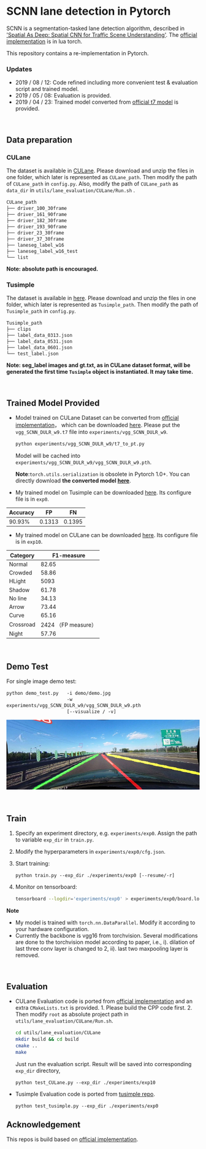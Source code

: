 # SCNN lane detection in Pytorch

SCNN is a segmentation-tasked lane detection algorithm, described in ['Spatial As Deep: Spatial CNN for Traffic Scene Understanding'](https://arxiv.org/abs/1712.06080). The [official implementation](<https://github.com/XingangPan/SCNN>) is in lua torch.

This repository contains a re-implementation in Pytorch.



### Updates

- 2019 / 08 / 12: Code refined including more convenient test & evaluation script and trained model.
- 2019 / 05 / 08: Evaluation is provided.
- 2019 / 04 / 23: Trained model converted from [official t7 model](https://github.com/XingangPan/SCNN#Testing) is provided.

<br/>

## Data preparation

### CULane

The dataset is available in [CULane](https://xingangpan.github.io/projects/CULane.html). Please download and unzip the files in one folder, which later is represented as `CULane_path`.  Then modify the path of `CULane_path` in `config.py`. Also, modify the path of `CULane_path` as `data_dir`  in `utils/lane_evaluation/CULane/Run.sh` .
```
CULane_path
├── driver_100_30frame
├── driver_161_90frame
├── driver_182_30frame
├── driver_193_90frame
├── driver_23_30frame
├── driver_37_30frame
├── laneseg_label_w16
├── laneseg_label_w16_test
└── list
```

 **Note: absolute path is encouraged.**





### Tusimple
The dataset is available in [here](https://github.com/TuSimple/tusimple-benchmark/issues/3). Please download and unzip the files in one folder, which later is represented as `Tusimple_path`. Then modify the path of `Tusimple_path` in `config.py`.
```
Tusimple_path
├── clips
├── label_data_0313.json
├── label_data_0531.json
├── label_data_0601.json
└── test_label.json
```

**Note:  seg\_label images and gt.txt, as in CULane dataset format,  will be generated the first time `Tusimple` object is instantiated. It may take time.**



<br/>

## Trained Model Provided

* Model trained on CULane Dataset can be converted from [official implementation](https://github.com/XingangPan/SCNN#Testing)， which can be downloaded [here](https://drive.google.com/open?id=1Wv3r3dCYNBwJdKl_WPEfrEOt-XGaROKu). Please put the `vgg_SCNN_DULR_w9.t7` file into `experiments/vgg_SCNN_DULR_w9`.

  ```bash
  python experiments/vgg_SCNN_DULR_w9/t7_to_pt.py
  ```

  Model will be cached into `experiments/vgg_SCNN_DULR_w9/vgg_SCNN_DULR_w9.pth`. 

  **Note**:`torch.utils.serialization` is obsolete in Pytorch 1.0+. You can directly download **the converted model [here](https://drive.google.com/open?id=1bBdN3yhoOQBC9pRtBUxzeRrKJdF7uVTJ)**.



* My trained model on Tusimple can be downloaded [here](https://drive.google.com/open?id=1IwEenTekMt-t6Yr5WJU9_kv4d_Pegd_Q). Its configure file is in `exp0`.

| Accuracy | FP   | FN   |
| -------- | ---- | ---- |
| 90.93%   |0.1313|0.1395|





* My trained model on CULane can be downloaded [here](https://drive.google.com/open?id=1AZn23w8RbMh1P6lJcVcf6PcTIWJvQg9u). Its configure file is in `exp10`.

| Category  | F1-measure          |
| --------- | ------------------- |
| Normal    | 82.65               |
| Crowded   | 58.86               |
| HLight    | 5093                |
| Shadow    | 61.78               |
| No line   | 34.13               |
| Arrow     | 73.44               |
| Curve     | 65.16               |
| Crossroad | 2424 （FP measure） |
| Night     | 57.76               |





<br/>


## Demo Test

For single image demo test:

```shell
python demo_test.py   -i demo/demo.jpg 
                      -w experiments/vgg_SCNN_DULR_w9/vgg_SCNN_DULR_w9.pth 
                      [--visualize / -v]
```

![](demo/demo_result.jpg "demo_result")



<br/>

## Train 

1. Specify an experiment directory, e.g. `experiments/exp0`.  Assign the path to variable `exp_dir` in `train.py`.

2. Modify the hyperparameters in `experiments/exp0/cfg.json`.

3. Start training:

   ```shell
   python train.py --exp_dir ./experiments/exp0 [--resume/-r]
   ```

4. Monitor on tensorboard:

   ```bash
   tensorboard --logdir='experiments/exp0' > experiments/exp0/board.log 2>&1 &
   ```

**Note**


- My model is trained with `torch.nn.DataParallel`. Modify it according to your hardware configuration.
- Currently the backbone is vgg16 from torchvision. Several modifications are done to the torchvision model according to paper, i.e., i). dilation of last three conv layer is changed to 2, ii). last two maxpooling layer is removed.



<br/>

## Evaluation

* CULane Evaluation code is ported from [official implementation](<https://github.com/XingangPan/SCNN>) and an extra `CMakeLists.txt` is provided. 1. Please build the CPP code first.  2. Then modify `root` as absolute project path in `utils/lane_evaluation/CULane/Run.sh`.

  ```bash
  cd utils/lane_evaluation/CULane
  mkdir build && cd build
  cmake ..
  make
  ```

  Just run the evaluation script. Result will be saved into corresponding `exp_dir` directory, 

  ``` shell
  python test_CULane.py --exp_dir ./experiments/exp10
  ```

  

* Tusimple Evaluation code is ported from [tusimple repo](https://github.com/TuSimple/tusimple-benchmark/blob/master/evaluate/lane.py).

  ```Shell
  python test_tusimple.py --exp_dir ./experiments/exp0
  ```





## Acknowledgement

This repos is build based on [official implementation](<https://github.com/XingangPan/SCNN>).

